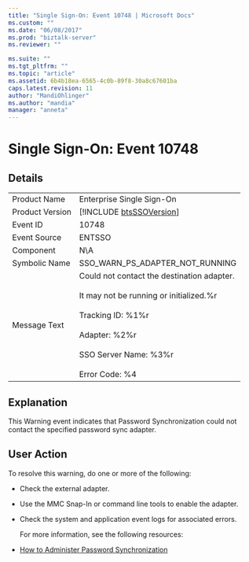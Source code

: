 ```yaml
---
title: "Single Sign-On: Event 10748 | Microsoft Docs"
ms.custom: ""
ms.date: "06/08/2017"
ms.prod: "biztalk-server"
ms.reviewer: ""

ms.suite: ""
ms.tgt_pltfrm: ""
ms.topic: "article"
ms.assetid: 6b4b18ea-6565-4c0b-89f8-30a8c67601ba
caps.latest.revision: 11
author: "MandiOhlinger"
ms.author: "mandia"
manager: "anneta"
---
```

# Single Sign-On: Event 10748
## Details  

|                 |                                                                                                                                                                                                                     |
|-----------------|---------------------------------------------------------------------------------------------------------------------------------------------------------------------------------------------------------------------|
|  Product Name   |                                                                                              Enterprise Single Sign-On                                                                                              |
| Product Version |                                                                             [!INCLUDE [btsSSOVersion](../includes/btsssoversion-md.md)]                                                                             |
|    Event ID     |                                                                                                        10748                                                                                                        |
|  Event Source   |                                                                                                       ENTSSO                                                                                                        |
|    Component    |                                                                                                         N\A                                                                                                         |
|  Symbolic Name  |                                                                                           SSO_WARN_PS_ADAPTER_NOT_RUNNING                                                                                           |
|  Message Text   | Could not contact the destination adapter.<br /><br /> It may not be running or initialized.%r<br /><br /> Tracking ID: %1%r<br /><br /> Adapter: %2%r<br /><br /> SSO Server Name: %3%r<br /><br /> Error Code: %4 |

## Explanation  
 This Warning event indicates that Password Synchronization could not contact the specified password sync adapter.  

## User Action  
 To resolve this warning, do one or more of the following:  

- Check the external adapter.  

- Use the MMC Snap-In or command line tools to enable the adapter.  

- Check the system and application event logs for associated errors.  

  For more information, see the following resources:  

- [How to Administer Password Synchronization](../core/how-to-administer-password-synchronization.md)
